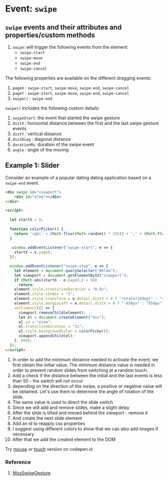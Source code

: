 # Event: `swipe`

## `swipe` events and their attributes and properties/custom methods

1. `swipe`: will trigger the following events from the element:
   * `swipe-start`
   * `swipe-move`
   * `swipe-end`
   * `swipe-cancel`
   
The following properties are available on the different dragging events:

1. `pageX` : `swipe-start`, `swipe-move`, `swipe-end`, `swipe-cancel`
2. `pageY` : `swipe-start`, `swipe-move`, `swipe-end`, `swipe-cancel`
3. `swipe()` : `swipe-end`

`swipe()` includes the following custom details:
1. `swipeStart`: the event that started the swipe gesture
2. `distX` : horizontal distance between the first and the last swipe gesture events
3. `distY` : vertical distance
4. `distDiag` : diagonal distance
5. `durationMs`: duration of the swipe event
6. `angle` : angle of the moving

## Example 1: Slider
Consider an example of a popular dating dating application based on a `swipe-end` event.
```html
<div swipe id="viewport">
    <div id="elem"></div>
</div>

<script>
  
  let startX = 0;
  
  function colorPicker() {
    return 'rgb(' + (Math.floor(Math.random() * 256)) + ',' + (Math.floor(Math.random() * 256)) + ',' + (Math.floor(Math.random() * 256)) + ')';
  }
  
   window.addEventListener("swipe-start", e => {
    startX = e.pageX;                                                                             //[1]
  });

  window.addEventListener("swipe-stop", e => {
    let element = document.querySelector("#elem"); 
    let viewport = document.getElementById("viewport");
    if (Math.abs(startX - e.pageX;) < 50)                                                         //[2]
      return;
    element.style.transitionDuration = "0.8s";
    element.style.zIndex = "1";
    element.style.transform = e.detail.distX < 0 ? "rotate(15deg)" : "rotate(-15deg)";            //[3]
    element.style.marginLeft = e.detail.distX < 0 ? "-650px" : "650px";                           //[4]
    setTimeout(() => {                                                                            //[5]
      viewport.removeChild(element);                                                              //[6]
      let el = document.createElement("div");                                                     //[7]
      el.id = "elem";                                                                             //[8]
      el.transitionDuration = "1s";
      el.style.backgroundColor = colorPicker();                                                   //[9]
      viewport.appendChild(el);                                                                   //[10]
    }, 500);
  });
</script>
```

1. In order to add the minimum distance needed to activate the event, we first obtain the initial value. The minimum distance value is needed in order to prevent random slides from switching at a random touch.
2. Add a check if the distance between the initial and the last events is less than 50 - the switch will not occur
3. depending on the direction of the swipe, a positive or negative value will be obtained. Let's use them to determine the angle of rotation of the slide.
4. The same value is used to direct the slide switch.
5. Since we will add and remove slides, make a slight delay
6. After the slide is tilted and moved behind the viewport - remove it
7. And create the next slide element
8. Add an id to reapply css properties
9. I suggest using different colors to show that we can also add images if necessary
10. After that we add the created element to the DOM

Try [mouse](https://codepen.io/Halochkin/pen/XOgLVJ) or [touch](https://codepen.io/Halochkin/pen/NempKJ) version on codepen.io

### Reference
1. [MozSwipeGesture](https://developer.mozilla.org/en-US/docs/Web/Events/MozSwipeGesture)
